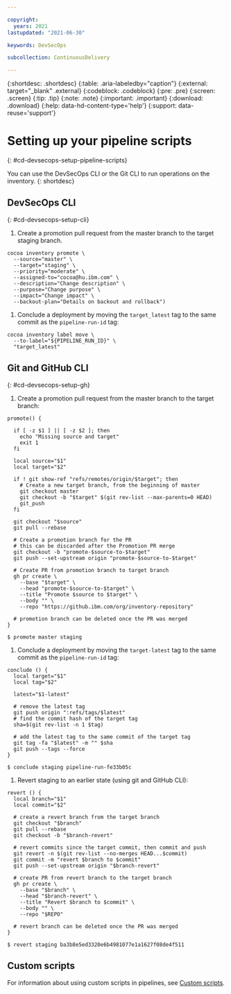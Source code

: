 ```yaml
---

copyright:
  years: 2021
lastupdated: "2021-06-30"

keywords: DevSecOps

subcollection: ContinuousDelivery

---
```


{:shortdesc: .shortdesc}
{:table: .aria-labeledby="caption"}
{:external: target="_blank" .external}
{:codeblock: .codeblock}
{:pre: .pre}
{:screen: .screen}
{:tip: .tip}
{:note: .note}
{:important: .important}
{:download: .download}
{:help: data-hd-content-type='help'}
{:support: data-reuse='support'}

# Setting up your pipeline scripts
{: #cd-devsecops-setup-pipeline-scripts}

You can use the DevSecOps CLI or the Git CLI to run operations on the inventory.
{: shortdesc}

## DevSecOps CLI
{: #cd-devsecops-setup-cli}

1. Create a promotion pull request from the master branch to the target staging branch.

```
cocoa inventory promote \
  --source="master" \
  --target="staging" \
  --priority="moderate" \
  --assigned-to="cocoa@hu.ibm.com" \
  --description="Change description" \
  --purpose="Change purpose" \
  --impact="Change impact" \
  --backout-plan="Details on backout and rollback")
  ```

1. Conclude a deployment by moving the `target_latest` tag to the same commit as the `pipeline-run-id` tag:

```
cocoa inventory label move \
  --to-label="${PIPELINE_RUN_ID}" \
  "target_latest"
```

## Git and GitHub CLI
{: #cd-devsecops-setup-gh}

1. Create a promotion pull request from the master branch to the target branch:

```
promote() {

  if [ -z $1 ] || [ -z $2 ]; then
    echo "Missing source and target"
    exit 1
  fi

  local source="$1"
  local target="$2"

  if ! git show-ref "refs/remotes/origin/$target"; then
    # Create a new target branch, from the beginning of master
    git checkout master
    git checkout -b "$target" $(git rev-list --max-parents=0 HEAD)
    git_push
  fi

  git checkout "$source"
  git pull --rebase

  # Create a promotion branch for the PR
  # this can be discarded after the Promotion PR merge
  git checkout -b "promote-$source-to-$target"
  git push --set-upstream origin "promote-$source-to-$target"

  # Create PR from promotion branch to target branch
  gh pr create \
    --base "$target" \
    --head "promote-$source-to-$target" \
    --title "Promote $source to $target" \
    --body "" \
    --repo "https://github.ibm.com/org/inventory-repository"

  # promotion branch can be deleted once the PR was merged
}

$ promote master staging
```

1. Conclude a deployment by moving the `target-latest` tag to the same commit as the `pipeline-run-id` tag:

```
conclude () {
  local target="$1"
  local tag="$2"

  latest="$1-latest"

  # remove the latest tag
  git push origin ":refs/tags/$latest"
  # find the commit hash of the target tag
  sha=$(git rev-list -n 1 $tag)
  
  # add the latest tag to the same commit of the target tag
  git tag -fa "$latest" -m "" $sha
  git push --tags --force
}

$ conclude staging pipeline-run-fe33b05c
```

1. Revert staging to an earlier state (using git and GitHub CLI):

```
revert () {
  local branch="$1"
  local commit="$2"
  
  # create a revert branch from the target branch
  git checkout "$branch"
  git pull --rebase
  git checkout -b "$branch-revert"

  # revert commits since the target commit, then commit and push
  git revert -n $(git rev-list --no-merges HEAD...$commit)
  git commit -m "revert $branch to $commit"
  git push --set-upstream origin "$branch-revert"

  # create PR from revert branch to the target branch
  gh pr create \
    --base "$branch" \
    --head "$branch-revert" \
    --title "Revert $branch to $commit" \
    --body "" \
    --repo "$REPO"

  # revert branch can be deleted once the PR was merged
}

$ revert staging ba3b8e5ed3320e6b4981077e1a1627f08de4f511
```

## Custom scripts

For information about using custom scripts in pipelines, see [Custom scripts](docs/ContinuousDelivery?topic=ContinuousDelivery-cd-devsecops-custom-scripts).
